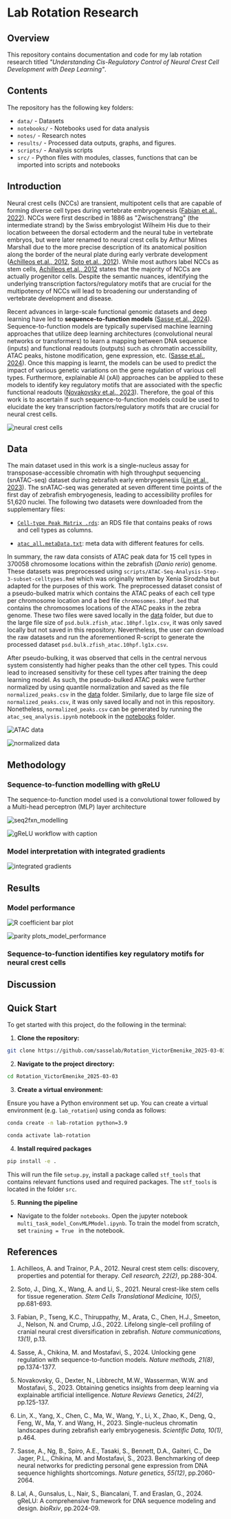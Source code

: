 # Lab Rotation Research

## Overview

This repository contains documentation and code for my lab rotation research titled _"Understanding Cis-Regulatory Control of Neural Crest Cell Development with Deep Learning"_.

## Contents

The repository has the following key folders:

- `data/` - Datasets
- `notebooks/` - Notebooks used for data analysis
- `notes/` - Research notes
- `results/` -  Processed data outputs, graphs, and figures.
- `scripts/` - Analysis scripts
- `src/` -  Python files with modules, classes, functions that can be imported into scripts and notebooks 

## Introduction

Neural crest cells (NCCs) are transient, multipotent cells that are capable of forming diverse cell types during vertebrate embryogenesis ([Fabian et.al., 2022](https://www.nature.com/articles/s41467-021-27594-w)).  NCCs were first described in 1886 as "Zwischenstrang" (the intermediate strand) by the Swiss embryologist Wilheim His due to their location betweeen the dorsal ectoderm and the neural tube in vertebrate embryos, but were later renamed to neural crest cells by Arthur Milnes Marshall due to the more precise description of its anatomical position along the border of the neural plate during early verbrate development ([Achilleos et.al., 2012](https://www.nature.com/articles/cr201211), [Soto et.al., 2012](https://stemcellsjournals.onlinelibrary.wiley.com/doi/10.1002/sctm.20-0361)). While most authors label NCCs as stem cells, [Achilleos et.al., 2012](https://www.nature.com/articles/cr201211) states that the majority of NCCs are actually progenitor cells. Despite the semantic nuances, identifying the underlying transcription factors/regulatory motifs that are crucial for the multipotency of NCCs will lead to broadening our understanding of vertebrate development and disease. 

Recent advances in large-scale functional genomic datasets and deep learning have led to **sequence-to-function models** ([Sasse et.al., 2024](https://www.nature.com/articles/s41592-024-02331-5)). Sequence-to-function models are typically supervised machine learning approaches that utilize deep learning architectures (convolutional neural networks or transformers) to learn a mapping between DNA sequence (inputs) and functional readouts (outputs) such as chromatin accessibility, ATAC peaks, histone modification, gene expression, etc. ([Sasse et.al., 2024](https://www.nature.com/articles/s41592-024-02331-5)). Once this mapping is learnt, the models can be used to predict the impact of various genetic variations  on the gene regulation of various cell types. Furthermore, explainable AI (xAI) approaches can be applied to these models to identify key regulatory motifs that are associated with the specfic functional readouts ([Novakovsky et.al., 2023](https://www.nature.com/articles/s41576-022-00532-2)).  Therefore, the goal of this work is to ascertain if such sequence-to-function models could be used to elucidate the key transcription factors/regulatory motifs that are crucial for neural crest cells.


![neural crest cells](media/neural_crest_cells.svg)

## Data

The main dataset used in this work is a single-nucleus assay for transposase-accessible chromatin with high throughput sequencing (snATAC-seq) dataset during zebrafish early embryogenesis ([Lin et.al., 2023](https://www.nature.com/articles/s41597-023-02373-y)). The snATAC-seq was generated at seven different time points of the first day of zebrafish embryogenesis, leading to accessibility profiles for 51,620 nuclei. The following two datasets were downloaded from the supplementary files:

- [`Cell-type Peak Matrix .rds`](https://figshare.com/ndownloader/files/40957361): an RDS file that contains peaks of rows and cell types as columns.

- [`atac_all.metaData.txt`](https://ftp.cngb.org/pub/CNSA/data4/CNP0002827/Single_Cell/CSE0000120/atac_all.metaData.txt): meta data with different features for cells.

In summary, the raw data consists of ATAC peak data for 15 cell types in 370058 chromosome locations within the zebrafish (_Danio rerio_) genome. These datasets was preprocessed using `scripts/ATAC-Seq-Analysis-Step-3-subset-celltypes.Rmd` which was originally written by Xenia Sirodzha but adapted for the purposes of this work. The preprocessed dataset consist of a pseudo-bulked matrix which contains the ATAC peaks of each cell type per chromosome location and a bed file `chromosomes.10hpf.bed` that contains the chromosomes locations of the ATAC peaks in the zebra genome. These two files were saved locally in the [data](https://github.com/sasselab/Rotation_VictorEmenike_2025-03-03/tree/main/data) folder, but due to the large file size of `psd.bulk.zfish_atac.10hpf.lg1x.csv`, it was only saved locally but not saved in this repository. Nevertheless, the user can download the raw datasets and run the aforementioned R-script to generate the processed dataset `psd.bulk.zfish_atac.10hpf.lg1x.csv`.

After pseudo-bulking, it was observed that cells in the central nervous system consistently had higher peaks than the other cell types. This could lead to increased sensitivity for these cell types after training the deep learning model. As such, the pseudo-bulked ATAC peaks were further normalized by using quantile normalization and saved as the file `normalized_peaks.csv` in the [data](https://github.com/sasselab/Rotation_VictorEmenike_2025-03-03/tree/main/data) folder. Similarly, due to large file size of `normalized_peaks.csv`, it was only saved locally and not in this repository. Nonetheless, `normalized_peaks.csv` can be generated by running the `atac_seq_analysis.ipynb` notebook in the [notebooks](https://github.com/sasselab/Rotation_VictorEmenike_2025-03-03/tree/main/notebooks) folder. 

![ATAC data](media/zebrafish_ATACseq_data.svg)

![normalized data](media/quantile_normalization.svg)

## Methodology

### Sequence-to-function modelling with gReLU

The sequence-to-function model used is a convolutional tower followed by a Multi-head perceptron (MLP) layer architecture

![seq2fxn_modelling](media/seq2fxn_modelling.svg)

![gReLU workflow with caption](media/grelu_workflow_w_caption.svg)

###  Model interpretation with integrated gradients
![integrated gradients](media/integrated_gradients.svg)

## Results

### Model performance

![R coefficient bar plot](media/pearson_R_barplot.svg)

![parity plots_model_performance](media/evalulation_parity_plots.svg)

### Sequence-to-function identifies key regulatory motifs for neural crest cells

## Discussion

## **Quick Start**
To get started with this project, do the following in the terminal:

1. **Clone the repository:**
```bash
git clone https://github.com/sasselab/Rotation_VictorEmenike_2025-03-03.git
```

2. **Navigate to the project directory:**
```bash
cd Rotation_VictorEmenike_2025-03-03
```

3. **Create a virtual environment:**

Ensure you have a Python environment set up. You can create a virtual environment (e.g. `lab_rotation`) using conda as follows:

```bash
conda create -n lab-rotation python=3.9
```

```bash
conda activate lab-rotation
```

4. **Install required packages**

```bash
pip install -e .
```

This will run the file `setup.py`, install a package called `stf_tools` that contains relevant functions used and required packages. The `stf_tools` is located in the folder `src`. 

5. **Running the pipeline**

- Navigate to the folder `notebooks`. Open the jupyter notebook `multi_task_model_ConvMLPModel.ipynb`. To train the model from scratch, set `training = True ` in the notebook.



## References

1. Achilleos, A. and Trainor, P.A., 2012. Neural crest stem cells: discovery, properties and potential for therapy. _Cell research, 22(2)_, pp.288-304.

2. Soto, J., Ding, X., Wang, A. and Li, S., 2021. Neural crest-like stem cells for tissue regeneration. _Stem Cells Translational Medicine, 10(5)_, pp.681-693.

3. Fabian, P., Tseng, K.C., Thiruppathy, M., Arata, C., Chen, H.J., Smeeton, J., Nelson, N. and Crump, J.G., 2022. Lifelong single-cell profiling of cranial neural crest diversification in zebrafish. _Nature communications, 13(1)_, p.13.

4. Sasse, A., Chikina, M. and Mostafavi, S., 2024. Unlocking gene regulation with sequence-to-function models. _Nature methods, 21(8)_, pp.1374-1377.

5. Novakovsky, G., Dexter, N., Libbrecht, M.W., Wasserman, W.W. and Mostafavi, S., 2023. Obtaining genetics insights from deep learning via explainable artificial intelligence. _Nature Reviews Genetics, 24(2)_, pp.125-137.

6. Lin, X., Yang, X., Chen, C., Ma, W., Wang, Y., Li, X., Zhao, K., Deng, Q., Feng, W., Ma, Y. and Wang, H., 2023. Single-nucleus chromatin landscapes during zebrafish early embryogenesis. _Scientific Data, 10(1)_, p.464.

7. Sasse, A., Ng, B., Spiro, A.E., Tasaki, S., Bennett, D.A., Gaiteri, C., De Jager, P.L., Chikina, M. and Mostafavi, S., 2023. Benchmarking of deep neural networks for predicting personal gene expression from DNA sequence highlights shortcomings. _Nature genetics, 55(12)_, pp.2060-2064.

8. Lal, A., Gunsalus, L., Nair, S., Biancalani, T. and Eraslan, G., 2024. gReLU: A comprehensive framework for DNA sequence modeling and design. _bioRxiv_, pp.2024-09.